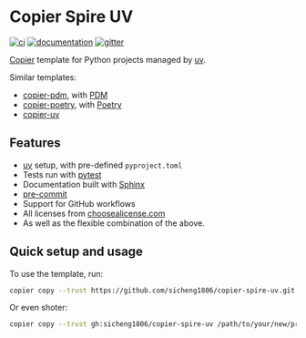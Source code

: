 # Copier Spire UV

[![ci](https://github.com/pawamoy/copier-uv/workflows/ci/badge.svg)](https://github.com/pawamoy/copier-uv/actions?query=workflow%3Aci)
[![documentation](https://img.shields.io/badge/docs-mkdocs%20material-blue.svg?style=flat)](https://pawamoy.github.io/copier-uv/)
[![gitter](https://badges.gitter.im/join%20chat.svg)](https://app.gitter.im/#/room/#copier-uv/community:gitter.im)

[Copier](https://github.com/copier-org/copier) template
for Python projects managed by [uv](https://github.com/astral-sh/uv).

Similar templates:

- [copier-pdm](https://github.com/pawamoy/copier-pdm), with [PDM](https://github.com/pdm-project/pdm)
- [copier-poetry](https:///github.com/pawamoy/copier-poetry), with [Poetry](https://github.com/python-poetry/poetry)
- [copier-uv](https://github.com/pawamoy/copier-uv)

## Features

- [uv](https://github.com/astral-sh/uv) setup, with pre-defined `pyproject.toml`
- Tests run with [pytest](https://github.com/pytest-dev/pytest)
- Documentation built with [Sphinx](https://github.com/sphinx-doc/sphinx)
- [pre-commit](https://github.com/pre-commit/pre-commit)
- Support for GitHub workflows
- All licenses from [choosealicense.com](https://choosealicense.com/appendix)
- As well as the flexible combination of the above.

## Quick setup and usage

To use the template, run:

```bash
copier copy --trust https://github.com/sicheng1806/copier-spire-uv.git /path/to/your/new/project
```

Or even shoter:

```bash
copier copy --trust gh:sicheng1806/copier-spire-uv /path/to/your/new/project
```

